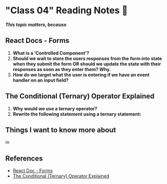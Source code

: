 # "Class 04" Reading Notes 📖

***This topic matters, because***

## React Docs - Forms

1. **What is a ‘Controlled Component’?**
2. **Should we wait to store the users responses from the form into state when they submit the form OR should we update the state with their responses as soon as they enter them? Why.**
3. **How do we target what the user is entering if we have an event handler on an input field?**

## The Conditional (Ternary) Operator Explained

1. **Why would we use a ternary operator?**
2. **Rewrite the following statement using a ternary statement:**

## Things I want to know more about

m

## References

- [React Doc - Forms](https://reactjs.org/docs/forms.html)
- [The Conditional (Ternary) Operator Explained](https://codeburst.io/javascript-the-conditional-ternary-operator-explained-cac7218beeff)
